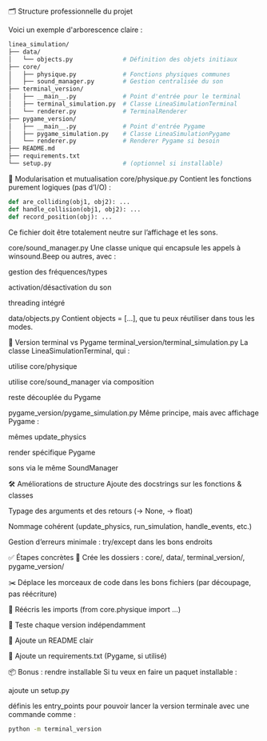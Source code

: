 🗂️ Structure professionnelle du projet

Voici un exemple d'arborescence claire :
```bash
linea_simulation/
├── data/
│   └── objects.py              # Définition des objets initiaux
├── core/
│   ├── physique.py             # Fonctions physiques communes
│   ├── sound_manager.py        # Gestion centralisée du son
├── terminal_version/
│   ├── __main__.py             # Point d'entrée pour le terminal
│   ├── terminal_simulation.py  # Classe LineaSimulationTerminal
│   └── renderer.py             # TerminalRenderer
├── pygame_version/
│   ├── __main__.py             # Point d'entrée Pygame
│   ├── pygame_simulation.py    # Classe LineaSimulationPygame
│   └── renderer.py             # Renderer Pygame si besoin
├── README.md
├── requirements.txt
└── setup.py                    # (optionnel si installable)
```

🔄 Modularisation et mutualisation
core/physique.py
Contient les fonctions purement logiques (pas d’I/O) :

```python
def are_colliding(obj1, obj2): ...
def handle_collision(obj1, obj2): ...
def record_position(obj): ...
```
Ce fichier doit être totalement neutre sur l’affichage et les sons.

core/sound_manager.py
Une classe unique qui encapsule les appels à winsound.Beep ou autres, avec :

gestion des fréquences/types

activation/désactivation du son

threading intégré

data/objects.py
Contient objects = [...], que tu peux réutiliser dans tous les modes.

🧩 Version terminal vs Pygame
terminal_version/terminal_simulation.py
La classe LineaSimulationTerminal, qui :

utilise core/physique

utilise core/sound_manager via composition

reste découplée du Pygame

pygame_version/pygame_simulation.py
Même principe, mais avec affichage Pygame :

mêmes update_physics

render spécifique Pygame

sons via le même SoundManager

🛠️ Améliorations de structure
Ajoute des docstrings sur les fonctions & classes

Typage des arguments et des retours (-> None, -> float)

Nommage cohérent (update_physics, run_simulation, handle_events, etc.)

Gestion d’erreurs minimale : try/except dans les bons endroits

✅ Étapes concrètes
📁 Crée les dossiers : core/, data/, terminal_version/, pygame_version/

✂️ Déplace les morceaux de code dans les bons fichiers (par découpage, pas réécriture)

🔁 Réécris les imports (from core.physique import ...)

🧪 Teste chaque version indépendamment

📝 Ajoute un README clair

📌 Ajoute un requirements.txt (Pygame, si utilisé)

📦 Bonus : rendre installable
Si tu veux en faire un paquet installable :

ajoute un setup.py

définis les entry_points pour pouvoir lancer la version terminale avec une commande comme :

```bash
python -m terminal_version
```